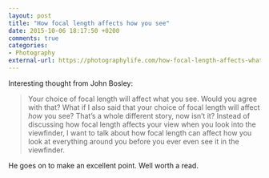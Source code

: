 ```yaml
---
layout: post
title: "How focal length affects how you see"
date: 2015-10-06 18:17:50 +0200
comments: true
categories: 
- Photography
external-url: https://photographylife.com/how-focal-length-affects-what-and-how-you-see
---
```


Interesting thought from John Bosley:

> Your choice of focal length will affect what you see. Would you agree with that? What if I also said that your choice of focal length will affect _how_ you see? That’s a whole different story, now isn’t it? Instead of discussing how focal length affects your view when you look into the viewfinder, I want to talk about how focal length can affect how you look at everything around you before you ever even see it in the viewfinder.

He goes on to make an excellent point. Well worth a read.
